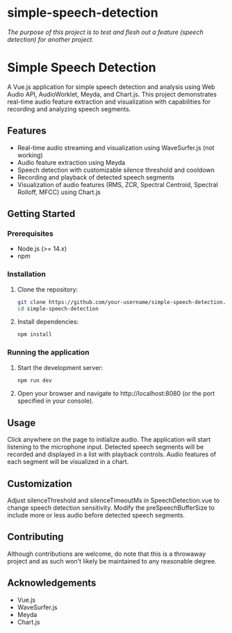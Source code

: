 # simple-speech-detection

*The purpose of this project is to test and flesh out a feature (speech detection) for another project.*

# Simple Speech Detection

A Vue.js application for simple speech detection and analysis using Web Audio API, AudioWorklet, Meyda, and Chart.js. This project demonstrates real-time audio feature extraction and visualization with capabilities for recording and analyzing speech segments.

## Features

- Real-time audio streaming and visualization using WaveSurfer.js (not working)
- Audio feature extraction using Meyda
- Speech detection with customizable silence threshold and cooldown
- Recording and playback of detected speech segments
- Visualization of audio features (RMS, ZCR, Spectral Centroid, Spectral Rolloff, MFCC) using Chart.js

## Getting Started

### Prerequisites

- Node.js (>= 14.x)
- npm

### Installation

1. Clone the repository:

   ```sh
   git clone https://github.com/your-username/simple-speech-detection.git
   cd simple-speech-detection

2. Install dependencies:

   ```sh
   npm install

### Running the application

1. Start the development server:

   ```sh
   npm run dev

2. Open your browser and navigate to http://localhost:8080 (or the port specified in your console).

## Usage
Click anywhere on the page to initialize audio.
The application will start listening to the microphone input.
Detected speech segments will be recorded and displayed in a list with playback controls.
Audio features of each segment will be visualized in a chart.

## Customization
Adjust silenceThreshold and silenceTimeoutMs in SpeechDetection.vue to change speech detection sensitivity.
Modify the preSpeechBufferSize to include more or less audio before detected speech segments.

## Contributing
Although contributions are welcome, do note that this is a throwaway project and as such won't likely be maintained to any reasonable degree.

## Acknowledgements
- Vue.js
- WaveSurfer.js
- Meyda
- Chart.js
 
